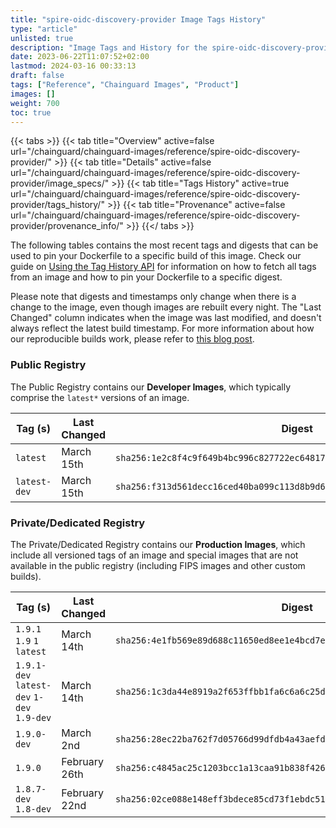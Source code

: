 ```yaml
---
title: "spire-oidc-discovery-provider Image Tags History"
type: "article"
unlisted: true
description: "Image Tags and History for the spire-oidc-discovery-provider Chainguard Image"
date: 2023-06-22T11:07:52+02:00
lastmod: 2024-03-16 00:33:13
draft: false
tags: ["Reference", "Chainguard Images", "Product"]
images: []
weight: 700
toc: true
---
```


{{< tabs >}}
{{< tab title="Overview" active=false url="/chainguard/chainguard-images/reference/spire-oidc-discovery-provider/" >}}
{{< tab title="Details" active=false url="/chainguard/chainguard-images/reference/spire-oidc-discovery-provider/image_specs/" >}}
{{< tab title="Tags History" active=true url="/chainguard/chainguard-images/reference/spire-oidc-discovery-provider/tags_history/" >}}
{{< tab title="Provenance" active=false url="/chainguard/chainguard-images/reference/spire-oidc-discovery-provider/provenance_info/" >}}
{{</ tabs >}}

The following tables contains the most recent tags and digests that can be used to pin your Dockerfile to a specific build of this image. Check our guide on [Using the Tag History API](/chainguard/chainguard-images/using-the-tag-history-api/) for information on how to fetch all tags from an image and how to pin your Dockerfile to a specific digest.

Please note that digests and timestamps only change when there is a change to the image, even though images are rebuilt every night. The "Last Changed" column indicates when the image was last modified, and doesn't always reflect the latest build timestamp. For more information about how our reproducible builds work, please refer to [this blog post](https://www.chainguard.dev/unchained/reproducing-chainguards-reproducible-image-builds).

### Public Registry
The Public Registry contains our **Developer Images**, which typically comprise the `latest*` versions of an image.

| Tag (s)       | Last Changed | Digest                                                                    |
|---------------|--------------|---------------------------------------------------------------------------|
|  `latest`     | March 15th   | `sha256:1e2c8f4c9f649b4bc996c827722ec64817e81356da93b79b9a9e5a4beb4396fc` |
|  `latest-dev` | March 15th   | `sha256:f313d561decc16ced40ba099c113d8b9d6c8792b265236e882e33a47138596ff` |


### Private/Dedicated Registry
The Private/Dedicated Registry contains our **Production Images**, which include all versioned tags of an image and special images that are not available in the public registry (including FIPS images and other custom builds).

| Tag (s)                                     | Last Changed  | Digest                                                                    |
|---------------------------------------------|---------------|---------------------------------------------------------------------------|
|  `1.9.1` `1.9` `1` `latest`                 | March 14th    | `sha256:4e1fb569e89d688c11650ed8ee1e4bcd7e46a6c2f540cb79c3a61d840ee07e23` |
|  `1.9.1-dev` `latest-dev` `1-dev` `1.9-dev` | March 14th    | `sha256:1c3da44e8919a2f653ffbb1fa6c6a6c25d80f28a3c09b1f85d99dbf9f0a3a3f5` |
|  `1.9.0-dev`                                | March 2nd     | `sha256:28ec22ba762f7d05766d99dfdb4a43aefd847f21b2b66e1db298fbb356420f7c` |
|  `1.9.0`                                    | February 26th | `sha256:c4845ac25c1203bcc1a13caa91b838f426c970528740f7628eaf931288a500a1` |
|  `1.8.7-dev` `1.8-dev`                      | February 22nd | `sha256:02ce088e148eff3bdece85cd73f1ebdc514830c26d1e75da8ef56780f09c3bf3` |


